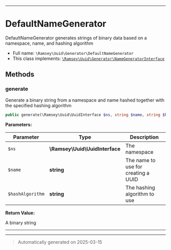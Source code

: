 ***

# DefaultNameGenerator

DefaultNameGenerator generates strings of binary data based on a namespace,
name, and hashing algorithm



* Full name: `\Ramsey\Uuid\Generator\DefaultNameGenerator`
* This class implements:
[`\Ramsey\Uuid\Generator\NameGeneratorInterface`](./NameGeneratorInterface.md)




## Methods


### generate

Generate a binary string from a namespace and name hashed together with
the specified hashing algorithm

```php
public generate(\Ramsey\Uuid\UuidInterface $ns, string $name, string $hashAlgorithm): string
```








**Parameters:**

| Parameter | Type | Description |
|-----------|------|-------------|
| `$ns` | **\Ramsey\Uuid\UuidInterface** | The namespace |
| `$name` | **string** | The name to use for creating a UUID |
| `$hashAlgorithm` | **string** | The hashing algorithm to use |


**Return Value:**

A binary string




***


***
> Automatically generated on 2025-03-15
